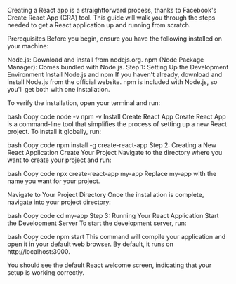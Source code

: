 Creating a React app is a straightforward process, thanks to Facebook's Create React App (CRA) tool. This guide will walk you through the steps needed to get a React application up and running from scratch.

Prerequisites
Before you begin, ensure you have the following installed on your machine:

Node.js: Download and install from nodejs.org.
npm (Node Package Manager): Comes bundled with Node.js.
Step 1: Setting Up the Development Environment
Install Node.js and npm
If you haven't already, download and install Node.js from the official website. npm is included with Node.js, so you'll get both with one installation.

To verify the installation, open your terminal and run:

bash
Copy code
node -v
npm -v
Install Create React App
Create React App is a command-line tool that simplifies the process of setting up a new React project. To install it globally, run:

bash
Copy code
npm install -g create-react-app
Step 2: Creating a New React Application
Create Your Project
Navigate to the directory where you want to create your project and run:

bash
Copy code
npx create-react-app my-app
Replace my-app with the name you want for your project.

Navigate to Your Project Directory
Once the installation is complete, navigate into your project directory:

bash
Copy code
cd my-app
Step 3: Running Your React Application
Start the Development Server
To start the development server, run:

bash
Copy code
npm start
This command will compile your application and open it in your default web browser. By default, it runs on http://localhost:3000.

You should see the default React welcome screen, indicating that your setup is working correctly.
